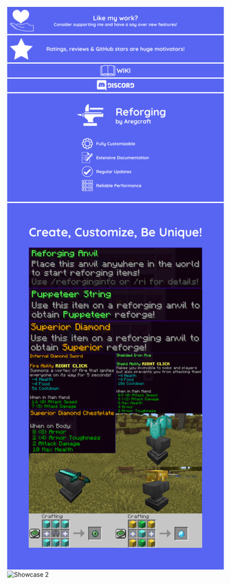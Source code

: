 [![Donate](img/donate.png)](https://www.patreon.com/Aregcraft)
![Rate](img/rate.png)
[![Wiki](img/wiki.png)](https://aregcraft.vercel.app/)
[![Discord](img/discord.png)](https://discord.gg/AJJWZFzVAX)
![Banner](img/banner.png)
![Showcase 1](img/showcase_1.png)
![Showcase 2](img/showcase_2.png)
